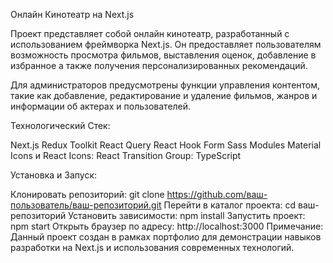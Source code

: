 Онлайн Кинотеатр на Next.js

Проект представляет собой онлайн кинотеатр, разработанный с использованием фреймворка Next.js. Он предоставляет пользователям возможность просмотра фильмов, выставления оценок, 
добавление в избранное а также получения персонализированных рекомендаций. 

Для администраторов предусмотрены функции управления контентом, такие как добавление, редактирование и удаление фильмов, жанров и информации об актерах и пользователей.

Технологический Стек:

Next.js
Redux Toolkit
React Query
React Hook Form
Sass Modules
Material Icons и React Icons:
React Transition Group:
TypeScript

Установка и Запуск:

Клонировать репозиторий: git clone https://github.com/ваш-пользователь/ваш-репозиторий.git
Перейти в каталог проекта: cd ваш-репозиторий
Установить зависимости: npm install
Запустить проект: npm start
Открыть браузер по адресу: http://localhost:3000
Примечание: Данный проект создан в рамках портфолио для демонстрации навыков разработки на Next.js и использования современных технологий.
